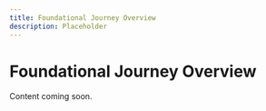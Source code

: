 ```yaml
---
title: Foundational Journey Overview
description: Placeholder
---
```

# Foundational Journey Overview
Content coming soon.
